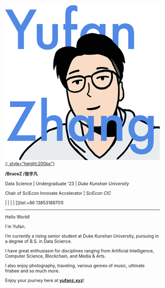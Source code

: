 # 

[![YUFAN](./img/logos/logo8_en.png){: style="height:200px"}](index.md)

**/BruceZ /张宇凡**

Data Science | Undergraduate '23 | *Duke Kunshan University*

Chair of SciEcon Innovate Accelerator | *SciEcon CIC*

<link rel="stylesheet" href="https://cdnjs.cloudflare.com/ajax/libs/font-awesome/4.7.0/css/font-awesome.min.css">

[<i class="fa fa-envelope" aria-hidden="true"></i>](mailto:yz605@duke.edu)
| [<i class="fa fa-linkedin" aria-hidden="true"></i>](https://www.linkedin.com/in/helloyufan/)
| [<i class="fa fa-twitter" aria-hidden="true"></i>](https://twitter.com/brucezbrucez)
| [<i class="fa fa-github" aria-hidden="true"></i>](https://github.com/iambrucez)
| [<i class="fa fa-phone" aria-hidden="true"></i>](tel:+86 13853189701)

---

Hello World!

I'm Yufan.

I’m currently a rising senior student at Duke Kunshan University, pursuing in a degree of B.S. in Data Science. 

I have great enthusiasm for disciplines ranging from Artificial Intelligence, Computer Science, Blockchain, and Media & Arts. 

I also enjoy photography, traveling, various genres of music, ultimate frisbee and so much more.

Enjoy your journey here at [**yufanz.xyz**](https://yufanz.xyz/)!

<!--  | [<i class="fa fa-id-badge" aria-hidden="true"></i>](https://duke.box.com/s/ao1ndowhdl30ahywccjpvxhx4kdcj8w2) -->

<!-- ---

## **What's New** -->

<!-- ---
## <span style="color:#5189e6">**#**</span>**Bio**
---

**Yufan (Bruce) Zhang** is a rising senior student at [Duke Kunshan University (DKU)](https://dukekunshan.edu.cn/), where he is pursuing in a degree in Data Science (B.S.). 
He is also a member of the Inaugural E-Board, [SciEcon CIC](https://www.sciecon.org/), where he serves as the Interim Chair of SciEcon Innovate Accelerator. 
He has a solid knowledge foundation of **Data Science**, **Computer Science**, and **Blockchain Technology**. 
He has great enthusiasm for applying computational strategies to generate innovation and advance society. 

---

### **Research and Innovate**

Yufan has participated in several interdisciplinary research projects on computer vision, computational biology, and blockchain-related topics like non-fungible token. 
Supervised by [Prof. Peng Sun](https://scholars.duke.edu/person/Peng.Sun1), he developed a novel GAN-based model for few-shot stylized multilingual font generation. 
Supervised by [Prof. Huansheng Cao](https://scholars.duke.edu/person/Huansheng.Cao) and Prof. Gaoyang Li, he proposed a novel Graph Neural Network (GNN) based model for predicting catalytic turnover numbers in Escherichia coli. 
He is now working on a blockchain-related research project supervised by [Prof. Luyao Zhang](https://scholars.duke.edu/person/luyao.zhang) and [Prof. Xin Tong](https://xintong.ca/), on ethical issues in NFT design and marketplace. 
He also does not waste any change to learn new skills, practice the newly-learning skills, and propose new ideas for exploratory research.

*Click [here](Research.md) to read more about his research projects.*

*Click [here](Innovate.md) to read more about his innovate projects.*

### **Leadership and Service**

Yufan has shown to be a powerful force in the workplace and research teams using his positive attitude, tireless energy, and leadership ability to motivate the whole team towards the achievement of a goal.
He successfully hosted two SciEcon lab symposium programs serving as the SciEcon Lab Incubator Program Co-Chair, where he orchestrated SciEcon research lab activities and guide students to move forward along the research journey. 
He has also been active in service involvement by providing support and engaging in school activities.
He was selected to be Teaching Assistant for COMPSCI201 (Programming and Data Structures) and ECON101 (Economic Principles) courses at DKU.
He also actively participates in public welfare affairs, where he used to serve as the Co-Chair of DKU Home (Kunshan High-Tech Zone) to help children with English learning.

*Click [here](LeadershipService.md) to read more about his leadership and service experience.*

### **Life**

Yufan is a native of Jinan, China.
Yufan enjoys photography, traveling, various genres of music, ultimate frisbee, and so much more.
He is also passionate about technology innovation, China-US relations, and philosophy.
He really enjoys sharing her new thoughts and reflections.

*Click [here](Life.md) to read more about his Life.*

--- -->

<!-- ## **#Contact**

- Email: [yz605@duke.edu](mailto:yz605@duke.edu)

- LinkedIn: [helloyufan](https://www.linkedin.com/in/helloyufan/)

- Twitter: [@brucezbrucez](https://twitter.com/brucezbrucez)

- GitHub: [iambrucez](https://github.com/iambrucez)

- Medium: [@brucezbrucez](https://medium.com/@brucezbrucez)

--- -->

<!-- ## <span style="color:#5189e6">**#**</span>**Education**

---

[![DKU](img/logos/dku_ver.png){: style="height:80px"}](https://dukekunshan.edu.cn/)

**Duke Kunshan University ([DKU](https://dukekunshan.edu.cn/))**

> AUG 2019 - MAY 2023

B.S. in Data Science

---

[![Duke](img/logos/dukesquare_blue.png){: style="height:80px"}](https://duke.edu/)

**Duke University ([Duke](https://duke.edu/))**

> AUG 2019 - MAY 2023

B.S. in Interdisciplinary Studies (Data Science) -->

<!-- **Shandong Jigang Senior High School**

##### Sep 2016 - Jun 2019

> Senior high school

**Shandong Jinan Dianliu No.1 Middle School**

##### Sep 2013 - Jun 2016

> Junior high school

**Jinan Lixia Experimental Primary School**

##### Sep 2007 - Jun 2013

> Primary school -->

<!-- --- -->

<!-- ## <span style="color:#5189e6">**#**</span>**Skills**

> *Always Learning*

👨🏻‍💻 Programming Languages: *Python, Java, C++, MATLAB*

🤖 Machine Learning:

- Toolkits: *PyTorch, scikit-learn*
- Models: *Computer Vision (CNN, GAN, YOLO series), Graph Deep Learning (GNN, GAT, HGNN), Others (VAE)*

💽 Data Science Pipeline:

- Data Acquisition: *MySQL, Hadoop, Apache Spark*
- Data Scrubbing: *Pandas, NumPy*
- Modeling: *Machine Learning*
- Visualization: *Plotly, Tablaeu, D3.js, Matplotlib*

⚙️ DevOps: *Linux, Git, Docker, ArgoCD*

🧮 Mathematics Fundamentals: *Linear Algebra, Calculus, Statistics, Numerical Analysis* -->
